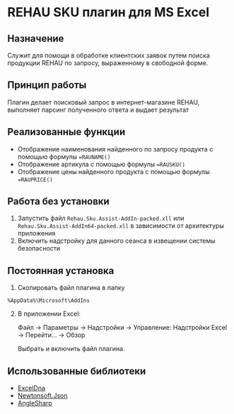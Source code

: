 # REHAU SKU плагин для MS Excel
## Назначение
Служит для помощи в обработке клиентских заявок путем поиска продукции REHAU по запросу, выраженному в свободной форме.

## Принцип работы
Плагин делает поисковый запрос в интернет-магазине REHAU, выполняет парсинг полученного ответа и выдает результат

## Реализованные функции
- Отображение наименования найденного по запросу продукта с помощью формулы `=RAUNAME()`
- Отображение артикула с помощью формулы `=RAUSKU()`
- Отображение цены найденного продукта с помощью формулы `=RAUPRICE()`

## Работа без установки
1. Запустить файл `Rehau.Sku.Assist-AddIn-packed.xll` или `Rehau.Sku.Assist-AddIn64-packed.xll` в зависимости от архитектуры приложения
2. Включить надстройку для данного сеанса в извещении системы безопасности

## Постоянная установка
1. Скопировать файл плагина в папку 
```
%AppData%\Microsoft\AddIns
```
2. В приложении Excel:

    Файл -> Параметры -> Надстройки -> 
    Управление: Надстройки Excel -> Перейти... -> Обзор

    Выбрать и включить файл плагина.

## Использованные библиотеки
- [ExcelDna](https://github.com/Excel-DNA/ExcelDna)
- [Newtonsoft.Json](https://github.com/JamesNK/Newtonsoft.Json)
- [AngleSharp](https://github.com/AngleSharp/AngleSharp)